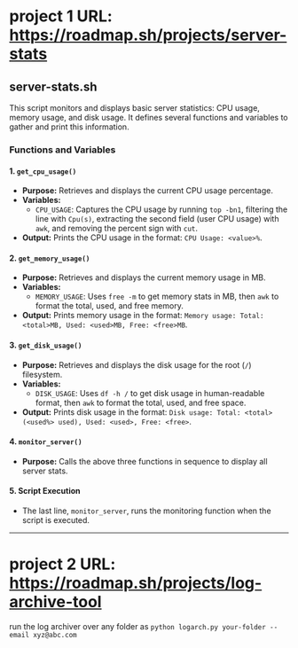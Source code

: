 # project 1 URL: https://roadmap.sh/projects/server-stats

## server-stats.sh

This script monitors and displays basic server statistics: CPU usage, memory usage, and disk usage. It defines several functions and variables to gather and print this information.

### Functions and Variables

#### 1. `get_cpu_usage()`
- **Purpose:** Retrieves and displays the current CPU usage percentage.
- **Variables:**
  - `CPU_USAGE`: Captures the CPU usage by running `top -bn1`, filtering the line with `Cpu(s)`, extracting the second field (user CPU usage) with `awk`, and removing the percent sign with `cut`.
- **Output:** Prints the CPU usage in the format: `CPU Usage: <value>%`.

#### 2. `get_memory_usage()`
- **Purpose:** Retrieves and displays the current memory usage in MB.
- **Variables:**
  - `MEMORY_USAGE`: Uses `free -m` to get memory stats in MB, then `awk` to format the total, used, and free memory.
- **Output:** Prints memory usage in the format: `Memory usage: Total: <total>MB, Used: <used>MB, Free: <free>MB`.

#### 3. `get_disk_usage()`
- **Purpose:** Retrieves and displays the disk usage for the root (`/`) filesystem.
- **Variables:**
  - `DISK_USAGE`: Uses `df -h /` to get disk usage in human-readable format, then `awk` to format the total, used, and free space.
- **Output:** Prints disk usage in the format: `Disk usage: Total: <total> (<used%> used), Used: <used>, Free: <free>`.

#### 4. `monitor_server()`
- **Purpose:** Calls the above three functions in sequence to display all server stats.

#### 5. Script Execution
- The last line, `monitor_server`, runs the monitoring function when the script is executed.

------------

# project 2 URL: https://roadmap.sh/projects/log-archive-tool

run the log archiver over any folder as `python logarch.py your-folder --email xyz@abc.com`
